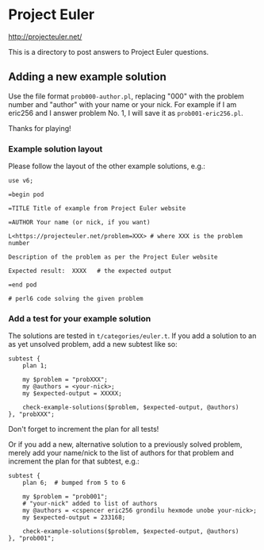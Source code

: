 # Project Euler

http://projecteuler.net/

This is a directory to post answers to Project Euler questions.

## Adding a new example solution

Use the file format `prob000-author.pl`, replacing "000" with the problem
number and "author" with your name or your nick.  For example if I am
eric256 and I answer problem No. 1, I will save it as `prob001-eric256.pl`.

Thanks for playing!

### Example solution layout

Please follow the layout of the other example solutions, e.g.:

    use v6;

    =begin pod

    =TITLE Title of example from Project Euler website

    =AUTHOR Your name (or nick, if you want)

    L<https://projecteuler.net/problem=XXX> # where XXX is the problem number

    Description of the problem as per the Project Euler website

    Expected result:  XXXX   # the expected output

    =end pod

    # perl6 code solving the given problem

### Add a test for your example solution

The solutions are tested in `t/categories/euler.t`.  If you add a solution
to an as yet unsolved problem, add a new subtest like so:

    subtest {
        plan 1;

        my $problem = "probXXX";
        my @authors = <your-nick>;
        my $expected-output = XXXXX;

        check-example-solutions($problem, $expected-output, @authors)
    }, "probXXX";

Don't forget to increment the plan for all tests!

Or if you add a new, alternative solution to a previously solved problem,
merely add your name/nick to the list of authors for that problem and
increment the plan for that subtest, e.g.:

    subtest {
        plan 6;  # bumped from 5 to 6

        my $problem = "prob001";
        # "your-nick" added to list of authors
        my @authors = <cspencer eric256 grondilu hexmode unobe your-nick>;
        my $expected-output = 233168;

        check-example-solutions($problem, $expected-output, @authors)
    }, "prob001";
